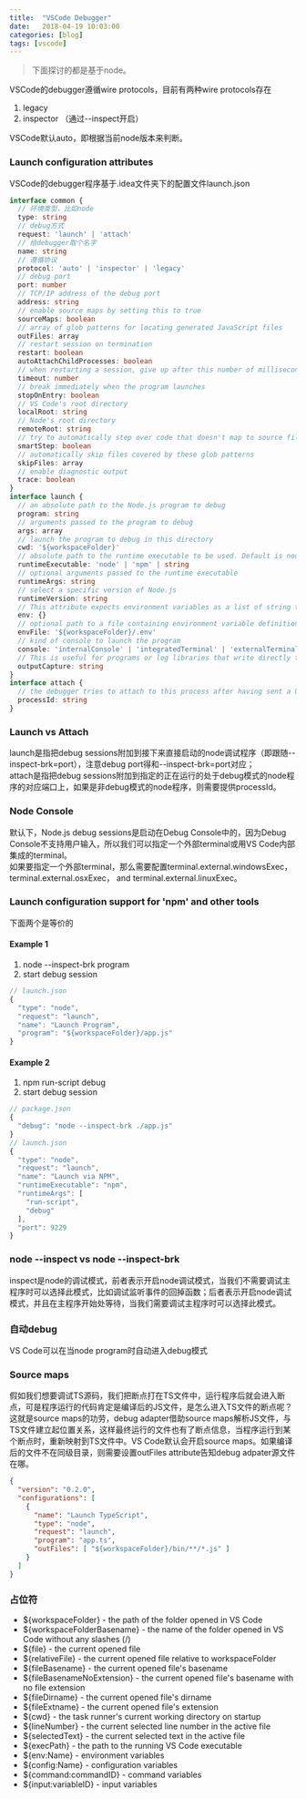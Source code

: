 ```yaml
---
title:  "VSCode Debugger"
date:   2018-04-19 10:03:00
categories: [blog]
tags: [vscode]
---
```


> 下面探讨的都是基于node。

VSCode的debugger遵循wire protocols，目前有两种wire protocols存在
1. legacy
2. inspector （通过--inspect开启）

VSCode默认auto，即根据当前node版本来判断。

### Launch configuration attributes
VSCode的debugger程序基于.idea文件夹下的配置文件launch.json
```ts
interface common {
  // 环境类型，比如node
  type: string
  // debug方式
  request: 'launch' | 'attach'
  // 给debugger取个名字
  name: string
  // 遵循协议
  protocol: 'auto' | 'inspector' | 'legacy'
  // debug port
  port: number
  // TCP/IP address of the debug port
  address: string
  // enable source maps by setting this to true
  sourceMaps: boolean
  // array of glob patterns for locating generated JavaScript files
  outFiles: array
  // restart session on termination
  restart: boolean
  autoAttachChildProcesses: boolean
  // when restarting a session, give up after this number of milliseconds
  timeout: number
  // break immediately when the program launches
  stopOnEntry: boolean
  // VS Code's root directory
  localRoot: string
  // Node's root directory
  remoteRoot: string
  // try to automatically step over code that doesn't map to source files
  smartStep: boolean
  // automatically skip files covered by these glob patterns
  skipFiles: array
  // enable diagnostic output
  trace: boolean
}
interface launch {
  // an absolute path to the Node.js program to debug
  program: string
  // arguments passed to the program to debug
  args: array
  // launch the program to debug in this directory
  cwd: '${workspaceFolder}'
  // absolute path to the runtime executable to be used. Default is node
  runtimeExecutable: 'node' | 'npm' | string
  // optional arguments passed to the runtime executable
  runtimeArgs: string
  // select a specific version of Node.js
  runtimeVersion: string
  // This attribute expects environment variables as a list of string typed key/value pairs
  env: {}
  // optional path to a file containing environment variable definitions
  envFile: '${workspaceFolder}/.env'
  // kind of console to launch the program
  console: 'internalConsole' | 'integratedTerminal' | 'externalTerminal'
  // This is useful for programs or log libraries that write directly to the stdout/stderr streams instead of using console.* APIs
  outputCapture: string
}
interface attach {
  // the debugger tries to attach to this process after having sent a USR1 signal, conflict with port
  processId: string
}
```

### Launch vs Attach
launch是指把debug sessions附加到接下来直接启动的node调试程序（即跟随--inspect-brk=port），注意debug port得和--inspect-brk=port对应；  
attach是指把debug sessions附加到指定的正在运行的处于debug模式的node程序的对应端口上，如果是非debug模式的node程序，则需要提供processId。

### Node Console
默认下，Node.js debug sessions是启动在Debug Console中的，因为Debug Console不支持用户输入，所以我们可以指定一个外部terminal或用VS Code内部集成的terminal。  
如果要指定一个外部terminal，那么需要配置terminal.external.windowsExec，terminal.external.osxExec， and terminal.external.linuxExec。


### Launch configuration support for 'npm' and other tools
下面两个是等价的
#### Example 1
1. node --inspect-brk program
2. start debug session
```js
// launch.json
{
  "type": "node",
  "request": "launch",
  "name": "Launch Program",
  "program": "${workspaceFolder}/app.js"
}
```
#### Example 2
1. npm run-script debug
2. start debug session
```js
// package.json
{
  "debug": "node --inspect-brk ./app.js"
}
// launch.json
{
  "type": "node",
  "request": "launch",
  "name": "Launch via NPM",
  "runtimeExecutable": "npm",
  "runtimeArgs": [
    "run-script",
    "debug"
  ],
  "port": 9229
}
```

### node --inspect vs node --inspect-brk
inspect是node的调试模式，前者表示开启node调试模式，当我们不需要调试主程序时可以选择此模式，比如调试监听事件的回掉函数；后者表示开启node调试模式，并且在主程序开始处等待，当我们需要调试主程序时可以选择此模式。

### 自动debug
VS Code可以在当node program时自动进入debug模式

### Source maps
假如我们想要调试TS源码，我们把断点打在TS文件中，运行程序后就会进入断点，可是程序运行的代码肯定是编译后的JS文件，是怎么进入TS文件的断点呢？这就是source maps的功劳，debug adapter借助source maps解析JS文件，与TS文件建立起位置关系，这样最终运行的文件也有了断点信息，当程序运行到某个断点时，重新映射到TS文件中。VS Code默认会开启source maps。如果编译后的文件不在同级目录，则需要设置outFiles attribute告知debug adpater源文件在哪。
```json
{
  "version": "0.2.0",
  "configurations": [
    {
      "name": "Launch TypeScript",
      "type": "node",
      "request": "launch",
      "program": "app.ts",
      "outFiles": [ "${workspaceFolder}/bin/**/*.js" ]
    }
  ]
}
```

### 占位符
- ${workspaceFolder} - the path of the folder opened in VS Code
- ${workspaceFolderBasename} - the name of the folder opened in VS Code without any slashes (/)
- ${file} - the current opened file
- ${relativeFile} - the current opened file relative to workspaceFolder
- ${fileBasename} - the current opened file's basename
- ${fileBasenameNoExtension} - the current opened file's basename with no file extension
- ${fileDirname} - the current opened file's dirname
- ${fileExtname} - the current opened file's extension
- ${cwd} - the task runner's current working directory on startup
- ${lineNumber} - the current selected line number in the active file
- ${selectedText} - the current selected text in the active file
- ${execPath} - the path to the running VS Code executable
- ${env:Name} - environment variables
- ${config:Name} - configuration variables
- ${command:commandID} - command variables
- ${input:variableID} - input variables

[1]: https://code.visualstudio.com/docs/nodejs/nodejs-debugging
[2]: https://code.visualstudio.com/docs/editor/variables-reference